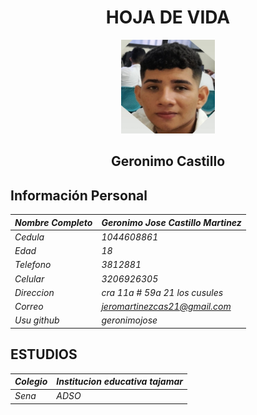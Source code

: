 # <center> HOJA DE VIDA </center>

<center>
<img src= "https://github.com/CarsOk/ADSO2698056PROJECT1/blob/main/HOJAS_DE_VIDA/FOTOS/image.png?raw=true" width ="150" height="150"/>

</center>

## <center>**Geronimo Castillo** <br></center>

## **Información Personal**

|*Nombre Completo* | *Geronimo Jose Castillo Martinez* |
|------------------|-----------------------------------|
| *Cedula*         | *1044608861*                      |
| *Edad*           | *18*                              |
| *Telefono*       | *3812881*                         |
| *Celular*        | *3206926305*                      |
| *Direccion*      | *cra 11a # 59a 21 los cusules*    |
| *Correo*         | *jeromartinezcas21@gmail.com*     |
| *Usu github*     | *geronimojose*                    |

## **ESTUDIOS**

| *Colegio* | *Institucion educativa tajamar* |
|-----------|---------------------------------|
| *Sena*    | *ADSO*                          |
